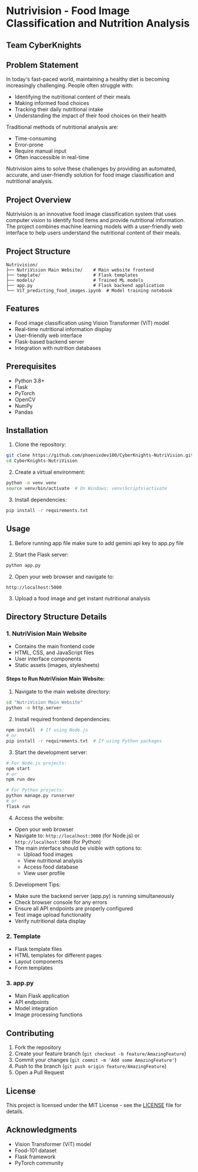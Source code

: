 # Nutrivision - Food Image Classification and Nutrition Analysis

## Team CyberKnights

## Problem Statement
In today's fast-paced world, maintaining a healthy diet is becoming increasingly challenging. People often struggle with:
- Identifying the nutritional content of their meals
- Making informed food choices
- Tracking their daily nutritional intake
- Understanding the impact of their food choices on their health

Traditional methods of nutritional analysis are:
- Time-consuming
- Error-prone
- Require manual input
- Often inaccessible in real-time

Nutrivision aims to solve these challenges by providing an automated, accurate, and user-friendly solution for food image classification and nutritional analysis.

## Project Overview
Nutrivision is an innovative food image classification system that uses computer vision to identify food items and provide nutritional information. The project combines machine learning models with a user-friendly web interface to help users understand the nutritional content of their meals.

## Project Structure
```
Nutrivision/
├── NutriVision Main Website/    # Main website frontend
├── template/                    # Flask templates
├── models/                      # Trained ML models
├── app.py                       # Flask backend application
└── ViT_predicting_food_images.ipynb  # Model training notebook
```

## Features
- Food image classification using Vision Transformer (ViT) model
- Real-time nutritional information display
- User-friendly web interface
- Flask-based backend server
- Integration with nutrition databases

## Prerequisites
- Python 3.8+
- Flask
- PyTorch
- OpenCV
- NumPy
- Pandas

## Installation

1. Clone the repository:
```bash
git clone https://github.com/phoenixdev100/CyberKnights-NutriVision.git
cd CyberKnights-NutriVision
```

2. Create a virtual environment:
```bash
python -m venv venv
source venv/bin/activate  # On Windows: venv\Scripts\activate
```

3. Install dependencies:
```bash
pip install -r requirements.txt
```

## Usage

1. Before running app file make sure to add gemini api key to app.py file

2. Start the Flask server:
```bash
python app.py
```

2. Open your web browser and navigate to:
```
http://localhost:5000
```

3. Upload a food image and get instant nutritional analysis

## Directory Structure Details

### 1. NutriVision Main Website
- Contains the main frontend code
- HTML, CSS, and JavaScript files
- User interface components
- Static assets (images, stylesheets)

#### Steps to Run NutriVision Main Website:
1. Navigate to the main website directory:
```bash
cd "NutriVision Main Website"
python -m http.server
```

2. Install required frontend dependencies:
```bash
npm install  # If using Node.js
# or
pip install -r requirements.txt  # If using Python packages
```

3. Start the development server:
```bash
# For Node.js projects:
npm start
# or
npm run dev

# For Python projects:
python manage.py runserver
# or
flask run
```

4. Access the website:
- Open your web browser
- Navigate to: `http://localhost:3000` (for Node.js) or `http://localhost:5000` (for Python)
- The main interface should be visible with options to:
  - Upload food images
  - View nutritional analysis
  - Access food database
  - View user profile

5. Development Tips:
- Make sure the backend server (app.py) is running simultaneously
- Check browser console for any errors
- Ensure all API endpoints are properly configured
- Test image upload functionality
- Verify nutritional data display

### 2. Template
- Flask template files
- HTML templates for different pages
- Layout components
- Form templates

### 3. app.py
- Main Flask application
- API endpoints
- Model integration
- Image processing functions

## Contributing
1. Fork the repository
2. Create your feature branch (`git checkout -b feature/AmazingFeature`)
3. Commit your changes (`git commit -m 'Add some AmazingFeature'`)
4. Push to the branch (`git push origin feature/AmazingFeature`)
5. Open a Pull Request

## License
This project is licensed under the MIT License - see the [LICENSE](LICENSE) file for details.

## Acknowledgments
- Vision Transformer (ViT) model
- Food-101 dataset
- Flask framework
- PyTorch community 
